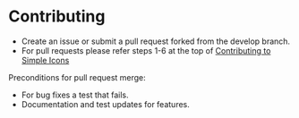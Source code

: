 # Contributing

- Create an issue or submit a pull request forked from the develop branch.
- For pull requests please refer steps 1-6 at the top of [Contributing to Simple Icons](https://github.com/simple-icons/simple-icons/blob/develop/CONTRIBUTING.md)

Preconditions for pull request merge:
- For bug fixes a test that fails.
- Documentation and test updates for features.
